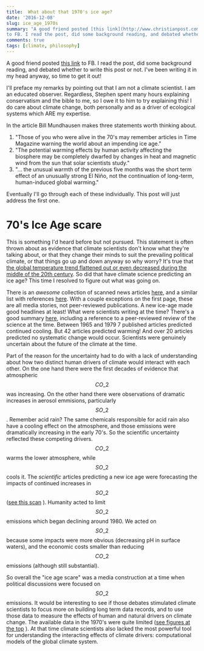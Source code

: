 ```yaml
--- 
title:  What about that 1970's ice age?
date: '2016-12-08'
slug: ice_age_1970s
summary: "A good friend posted [this link](http://www.christianpost.com/news/global-cooling-why-we-need-politics-out-of-climate-change-science-167173/) 
to FB. I read the post, did some background reading, and debated whether to write this post or not. I've been writing it in my head anyway, so time to get it out!"
comments: true
tags: [climate, philosophy] 
---
```


A good friend posted [this link](http://www.christianpost.com/news/global-cooling-why-we-need-politics-out-of-climate-change-science-167173/) 
to FB. I read the post, did some background reading, and debated whether to write this post or not. I've been writing it in my head anyway, so time to get it out!

I'll preface my remarks by pointing out that I am not a climate scientist. I am an educated observer. Regardless, Stephen spent many hours explaining conservatism and the bible to me, so I owe it to him to try explaining this! I do care about climate change, both personally and as a driver of ecological systems which ARE my expertise.

In the article Bill Mundhausen makes three statements worth thinking about.

1. "Those of you who were alive in the 70's may remember articles in Time Magazine warning the world about an impending ice age."
2. "The potential warming effects by human activity affecting the biosphere may be completely dwarfed by changes in heat and magnetic wind from the sun that solar scientists study."
3. "... the unusual warmth of the previous five months was the short term effect of an unusually strong El Niño, not the continuation of long-term, human-induced global warming."

Eventually I'll go through each of these individually. This post will just address the first one.

# 70's Ice Age scare

This is something I'd heard before but not pursued. This statement is often thrown about as evidence that climate scientists don't know what they're talking about, or that they change their minds to suit the prevailing political climate, or that things go up and down anyway so why worry? 
It's true that [the global temperature trend flattened out or even decreased during the middle of the 20th century](http://data.giss.nasa.gov/gistemp/graphs/graph_data/Global_Mean_Estimates_based_on_Land_and_Ocean_Data/graph.png). So did that have climate science predicting an ice age? This time I resolved to figure out what was going on. 

There is an *awesome* collection of scanned news articles [here](https://stevengoddard.wordpress.com/1970s-ice-age-scare/), and a similar list with references [here](http://www.populartechnology.net/2013/02/the-1970s-global-cooling-alarmism.html). With a couple exceptions on the first page, these are all media stories, not peer-reviewed publications. A new ice-age made good headlines at least! What were scientists writing at the time? There's a good summary [here](https://www.skepticalscience.com/ice-age-predictions-in-1970s-intermediate.htm), including a reference to a peer-reviewed review of the science at the time. Between 1965 and 1979 7 published articles predicted continued cooling. But 42 articles predicted warming! And over 20 articles predicted no systematic change would occur. Scientists were genuinely uncertain about the future of the climate at the time. 

Part of the reason for the uncertainty had to do with a lack of understanding about how two distinct human drivers of climate would interact with each other. On the one hand there were the first decades of evidence that atmospheric $$CO\_2$$ was increasing. On the other hand there were observations of dramatic increases in aerosol emmisions, particularly $$SO\_2$$. Remember acid rain? The same chemicals responsible for acid rain also have a cooling effect on the atmosphere, and those emissions were dramatically increasing in the early 70's. So the scientific uncertainty reflected these competing drivers. $$CO\_2$$ warms the lower atmosphere, while $$SO\_2$$ cools it. The *scientific* articles predicting a new ice age were forecasting the impacts of continued increases in $$SO\_2$$ ([see this scan](https://stevengoddard.files.wordpress.com/2014/02/screenhunter_127-feb-04-04-44.gif) ). Humanity acted to limit $$SO\_2$$ emissions which began declining around 1980. We acted on $$SO\_2$$ because some impacts were more obvious (decreasing pH in surface waters), and the economic costs smaller than reducing $$CO\_2$$ emissions (although still substantial).

So overall the "ice age scare" was a media construction at a time when political discussions were focused on $$SO\_2$$ emissions. It would be interesting to see if those debates stimulated climate scientists to focus more on building long term data records, and to use those data to measure the effects of human and natural drivers on climate change. The available data in the 1970's were quite limited ([see figures at the top](https://stevengoddard.wordpress.com/1970s-ice-age-scare/) ). At that time climate scientists also lacked the most powerful tool for understanding the interacting effects of climate drivers: computational models of the global climate system. 
